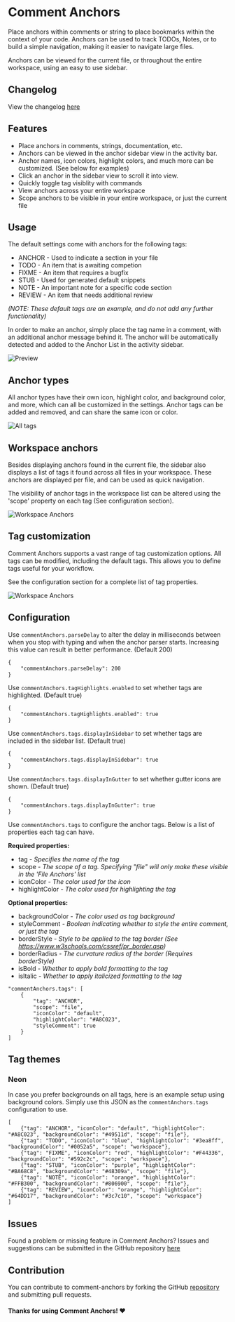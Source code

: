 # Comment Anchors

Place anchors within comments or string to place bookmarks within the context of your code. Anchors can be used to track TODOs, Notes, or to build a simple navigation, making it easier to navigate large files.

Anchors can be viewed for the current file, or throughout the entire workspace, using an easy to use sidebar.

## Changelog
View the changelog [here](CHANGELOG.md)

## Features

* Place anchors in comments, strings, documentation, etc.
* Anchors can be viewed in the anchor sidebar view in the activity bar.
* Anchor names, icon colors, highlight colors, and much more can be customized. (See below for examples)
* Click an anchor in the sidebar view to scroll it into view. 
* Quickly toggle tag visiblity with commands
* View anchors across your entire workspace
* Scope anchors to be visible in your entire workspace, or just the current file

## Usage

The default settings come with anchors for the following tags:

* ANCHOR - Used to indicate a section in your file
* TODO - An item that is awaiting competion
* FIXME - An item that requires a bugfix
* STUB - Used for generated default snippets
* NOTE - An important note for a specific code section
* REVIEW - An item that needs additional review

_(NOTE: These default tags are an example, and do not add any further functionality)_

In order to make an anchor, simply place the tag name in a comment, with an additional anchor message behind it. The anchor will be automatically detected and added to the Anchor List in the activity sidebar.

![Preview](media/preview.gif)

## Anchor types

All anchor types have their own icon, highlight color, and background color, and more, which can all be customized in the settings. Anchor tags can be added and removed, and can share the same icon or color.

![All tags](media/all-anchors.png)

## Workspace anchors

Besides displaying anchors found in the current file, the sidebar also displays a list of
tags it found across all files in your workspace. These anchors are displayed per file, and can
be used as quick navigation.

The visibility of anchor tags in the workspace list can be altered using the 'scope' property on each tag (See configuration section).

![Workspace Anchors](media/workspace-anchors.png)

## Tag customization

Comment Anchors supports a vast range of tag customization options. All tags can be modified, including the default tags. This allows you to define tags useful for your workflow.

See the configuration section for a complete list of tag properties.

![Workspace Anchors](media/custom-tags.png)

## Configuration

Use `commentAnchors.parseDelay` to alter the delay in milliseconds between when you stop with typing and when the anchor parser starts. Increasing this value can result in better performance. (Default 200)

```
{
	"commentAnchors.parseDelay": 200
}
```

Use `commentAnchors.tagHighlights.enabled` to set whether tags are highlighted. (Default true)

```
{
	"commentAnchors.tagHighlights.enabled": true
}
```

Use `commentAnchors.tags.displayInSidebar` to set whether tags are included in the sidebar list. (Default true)

```
{
	"commentAnchors.tags.displayInSidebar": true
}
```

Use `commentAnchors.tags.displayInGutter` to set whether gutter icons are shown. (Default true)

```
{
	"commentAnchors.tags.displayInGutter": true
}
```

Use `commentAnchors.tags` to configure the anchor tags. Below is a list of properties each tag can have.

**Required properties:**
- tag - *Specifies the name of the tag*
- scope - *The scope of a tag. Specifying "file" will only make these visible in the 'File Anchors' list*
- iconColor - *The color used for the icon*
- highlightColor - *The color used for highlighting the tag*

**Optional properties:**
- backgroundColor - *The color used as tag background*
- styleComment - *Boolean indicating whether to style the entire comment, or just the tag*
- borderStyle - *Style to be applied to the tag border (See https://www.w3schools.com/cssref/pr_border.asp)*
- borderRadius - *The curvature radius of the border (Requires borderStyle)*
- isBold - *Whether to apply bold formatting to the tag*
- isItalic - *Whether to apply italicized formatting to the tag*

```
"commentAnchors.tags": [
	{
		"tag": "ANCHOR",
		"scope": "file",
		"iconColor": "default",
		"highlightColor": "#A8C023",
		"styleComment": true
	}
]
```

## Tag themes

### Neon

In case you prefer backgrounds on all tags, here is an example setup using background colors. Simply use this JSON as the `commentAnchors.tags` configuration to use.

```
[
	{"tag": "ANCHOR", "iconColor": "default", "highlightColor": "#A8C023", "backgroundColor": "#49511d", "scope": "file"},
	{"tag": "TODO", "iconColor": "blue", "highlightColor": "#3ea8ff", "backgroundColor": "#0052a5", "scope": "workspace"},
	{"tag": "FIXME", "iconColor": "red", "highlightColor": "#F44336", "backgroundColor": "#592c2c", "scope": "workspace"},
	{"tag": "STUB", "iconColor": "purple", "highlightColor": "#BA68C8", "backgroundColor": "#48309a", "scope": "file"},
	{"tag": "NOTE", "iconColor": "orange", "highlightColor": "#FFB300", "backgroundColor": "#806900", "scope": "file"},
	{"tag": "REVIEW", "iconColor": "orange", "highlightColor": "#64DD17", "backgroundColor": "#3c7c10", "scope": "workspace"}
]
```

## Issues

Found a problem or missing feature in Comment Anchors?
Issues and suggestions can be submitted in the GitHub repository [here](https://github.com/ExodiusStudios/vscode-comment-anchors/issues)

## Contribution

You can contribute to comment-anchors by forking the GitHub [repository](https://github.com/ExodiusStudios/vscode-comment-anchors) and submitting pull requests.

#### Thanks for using Comment Anchors! ❤️